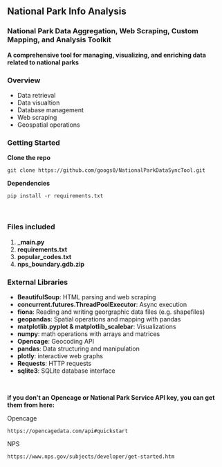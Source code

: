 ## National Park Info Analysis

### National Park Data Aggregation, Web Scraping, Custom Mapping, and Analysis Toolkit
**A comprehensive tool for managing, visualizing, and enriching data related to national parks**

### Overview
- Data retrieval
- Data visualtion
- Database management
- Web scraping
- Geospatial operations

### Getting Started

**Clone the repo**
```
git clone https://github.com/googs0/NationalParkDataSyncTool.git
```

**Dependencies**
```
pip install -r requirements.txt
```

<br>

### Files included
1. **_main.py**
2. **requirements.txt**
3. **popular_codes.txt**
4. **nps_boundary.gdb.zip**

### External Libraries
- **BeautifulSoup**: HTML parsing and web scraping
- **concurrent.futures.ThreadPoolExecutor**: Async execution
- **fiona**: Reading and writing georgraphic data files (e.g. shapefiles)
- **geopandas**: Spatial operations and mapping with pandas
- **matplotlib.pyplot & matplotlib_scalebar**: Visualizations
- **numpy**: math operations with arrays and matrices
- **Opencage**: Geocoding API
- **pandas**: Data structuring and manipulation
- **plotly**: interactive web graphs
- **Requests**: HTTP requests
- **sqlite3**: SQLite database interface

<br>

**if you don't an Opencage or National Park Service API key, you can get them from here:**

Opencage
```
https://opencagedata.com/api#quickstart
```

NPS
```
https://www.nps.gov/subjects/developer/get-started.htm
```

